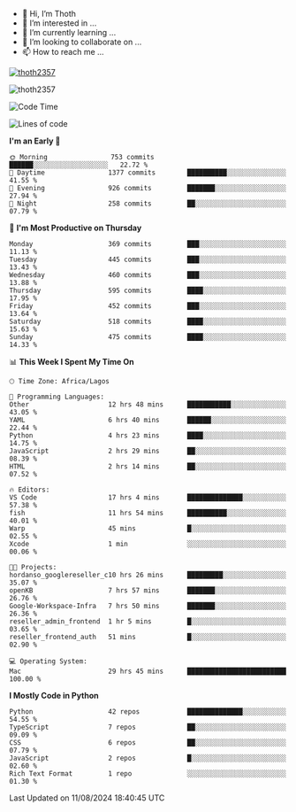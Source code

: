 <!---
thoth2357/thoth2357 is a ✨ special ✨ repository because its `README.md` (this file) appears on your GitHub profile.
You can click the Preview link to take a look at your changes.
--->

- 👋 Hi, I’m Thoth
- 👀 I’m interested in ...
- 🌱 I’m currently learning ...
- 💞️ I’m looking to collaborate on ...
- 📫 How to reach me ...


<p align="left"> <a href="https://github.com/ryo-ma/github-profile-trophy"><img src="https://github-profile-trophy.vercel.app/?username=thoth2357&theme=gruvbox&no-bg=true&no-frame=false&title=MultiLanguage,Commits,Repositories,Stars,Followers,PullRequest,Reviews,Issues" alt="thoth2357" /></a> </p>

<p align="left"> <img src="https://komarev.com/ghpvc/?username=thoth2357&label=Profile%20views&color=0e75b6&style=flat" alt="thoth2357" /> </p>

<!--START_SECTION:waka-->
![Code Time](http://img.shields.io/badge/Code%20Time-3%2C184%20hrs%2048%20mins-blue)

![Lines of code](https://img.shields.io/badge/From%20Hello%20World%20I%27ve%20Written-30.4%20million%20lines%20of%20code-blue)

**I'm an Early 🐤** 

```text
🌞 Morning                753 commits         ██████░░░░░░░░░░░░░░░░░░░   22.72 % 
🌆 Daytime                1377 commits        ██████████░░░░░░░░░░░░░░░   41.55 % 
🌃 Evening                926 commits         ███████░░░░░░░░░░░░░░░░░░   27.94 % 
🌙 Night                  258 commits         ██░░░░░░░░░░░░░░░░░░░░░░░   07.79 % 
```
📅 **I'm Most Productive on Thursday** 

```text
Monday                   369 commits         ███░░░░░░░░░░░░░░░░░░░░░░   11.13 % 
Tuesday                  445 commits         ███░░░░░░░░░░░░░░░░░░░░░░   13.43 % 
Wednesday                460 commits         ███░░░░░░░░░░░░░░░░░░░░░░   13.88 % 
Thursday                 595 commits         ████░░░░░░░░░░░░░░░░░░░░░   17.95 % 
Friday                   452 commits         ███░░░░░░░░░░░░░░░░░░░░░░   13.64 % 
Saturday                 518 commits         ████░░░░░░░░░░░░░░░░░░░░░   15.63 % 
Sunday                   475 commits         ████░░░░░░░░░░░░░░░░░░░░░   14.33 % 
```


📊 **This Week I Spent My Time On** 

```text
🕑︎ Time Zone: Africa/Lagos

💬 Programming Languages: 
Other                    12 hrs 48 mins      ███████████░░░░░░░░░░░░░░   43.05 % 
YAML                     6 hrs 40 mins       ██████░░░░░░░░░░░░░░░░░░░   22.44 % 
Python                   4 hrs 23 mins       ████░░░░░░░░░░░░░░░░░░░░░   14.75 % 
JavaScript               2 hrs 29 mins       ██░░░░░░░░░░░░░░░░░░░░░░░   08.39 % 
HTML                     2 hrs 14 mins       ██░░░░░░░░░░░░░░░░░░░░░░░   07.52 % 

🔥 Editors: 
VS Code                  17 hrs 4 mins       ██████████████░░░░░░░░░░░   57.38 % 
fish                     11 hrs 54 mins      ██████████░░░░░░░░░░░░░░░   40.01 % 
Warp                     45 mins             █░░░░░░░░░░░░░░░░░░░░░░░░   02.55 % 
Xcode                    1 min               ░░░░░░░░░░░░░░░░░░░░░░░░░   00.06 % 

🐱‍💻 Projects: 
hordanso_googlereseller_c10 hrs 26 mins      █████████░░░░░░░░░░░░░░░░   35.07 % 
openKB                   7 hrs 57 mins       ███████░░░░░░░░░░░░░░░░░░   26.76 % 
Google-Workspace-Infra   7 hrs 50 mins       ███████░░░░░░░░░░░░░░░░░░   26.36 % 
reseller_admin_frontend  1 hr 5 mins         █░░░░░░░░░░░░░░░░░░░░░░░░   03.65 % 
reseller_frontend_auth   51 mins             █░░░░░░░░░░░░░░░░░░░░░░░░   02.90 % 

💻 Operating System: 
Mac                      29 hrs 45 mins      █████████████████████████   100.00 % 
```

**I Mostly Code in Python** 

```text
Python                   42 repos            ██████████████░░░░░░░░░░░   54.55 % 
TypeScript               7 repos             ██░░░░░░░░░░░░░░░░░░░░░░░   09.09 % 
CSS                      6 repos             ██░░░░░░░░░░░░░░░░░░░░░░░   07.79 % 
JavaScript               2 repos             █░░░░░░░░░░░░░░░░░░░░░░░░   02.60 % 
Rich Text Format         1 repo              ░░░░░░░░░░░░░░░░░░░░░░░░░   01.30 % 
```




 Last Updated on 11/08/2024 18:40:45 UTC
<!--END_SECTION:waka-->
<!--![](http://github-profile-summary-cards.vercel.app/api/cards/profile-details?username=thoth2357&theme=2077)

![](http://github-profile-summary-cards.vercel.app/api/cards/stats?username=thoth2357&theme=2077)![](http://github-profile-summary-cards.vercel.app/api/cards/productive-time?username=thoth2357&theme=2077&utcOffset=8) -->
